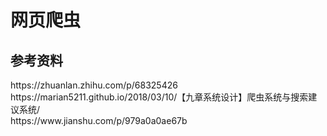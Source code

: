 # 网页爬虫

## 参考资料

<div class="link">https://zhuanlan.zhihu.com/p/68325426</div>
<div class="link">https://marian5211.github.io/2018/03/10/【九章系统设计】爬虫系统与搜索建议系统/</div>
<div class="link">https://www.jianshu.com/p/979a0a0ae67b</div>
